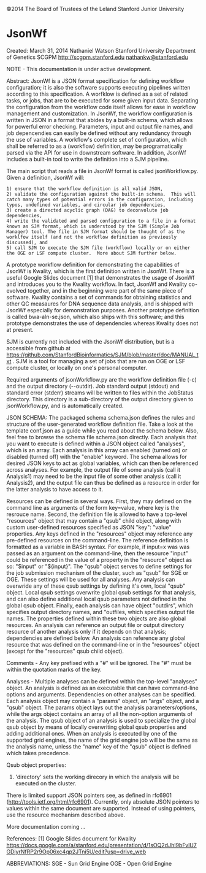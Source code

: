©2014 The Board of Trustees of the Leland Stanford Junior University

JsonWf
======
Created:  March 31, 2014
Nathaniel Watson
Stanford University Department of Genetics
SCGPM http://scgpm.stanford.edu
nathankw@stanford.edu

NOTE - This documentation is under active development.

Abstract:
JsonWf is a JSON format specification for defining workflow configuration; it is also the software supports executing pipelines written according to this specification.  A worfklow is defined as a set of related tasks, or jobs, that are to be executed for some given input data. Separating the configuration from the workflow code itself allows for ease in workflow management and customization.  In JsonWf, the workflow configuration is written in JSON in a format that abides by a built-in schema, which allows for powerful error checking.  Parameters, input and output file names, and job depencendies can easily be defined without any redundancy through the use of variables.  A workflow's complete set of configuration, which shall be referred to as a (workflow) definition, may be programatically parsed via the API for use in downstream software. In addition, JsonWf includes a built-in tool to write the definition into a SJM pipeline.

The main script that reads a file in JsonWf format is called jsonWorkflow.py.  Given a definition, JsonWf will:
	
	1) ensure that the workflow definition is all valid JSON,
	2) validate the configuration against the built-in schema.  This will catch many types of potential errors in the configuration, including typos, undefined variables, and circular job dependencies,
	3) create a directed acyclic graph (DAG) to deconvolute job dependencies,
	4) write the validated and parsed configuration to a file in a format known as SJM format, which is understood by the SJM (Simple Job Manager) tool. The file in SJM format should be thought of as the worklfow itself (and not the workflow definition as previously discussed), and 
	5) call SJM to execute the SJM file (workflow) locally or on either the OGE or LSF compute cluster.  More about SJM further below.


A prototype workflow definition for demonstrating the capabilities of JsonWf is Kwality, which is the first definition written in JsonWf. There is a useful Google Slides document [1] that demonstrates the usage of JsonWf and introduces you to the Kwality workflow.  In fact, JsonWf and Kwality co-evolved together, and in the beginning were part of the same piece of software.  Kwality contains a set of commands for obtaining statistics and other QC measaures for DNA sequence data analysis, and is shipped with JsonWf especially for demonstration purposes.  Another prototype definition is called bwa-aln-se.json, which also ships with this software; and this prototype demonstrates the use of dependencies whereas Kwality does not at present.

SJM is currently not included with the JsonWf distribution, but is a accessible from github at https://github.com/StanfordBioinformatics/SJM/blob/master/doc/MANUAL.txt . SJM is a tool for managing a set of jobs that are run on OGE or LSF compute cluster, or locally on one's personal computer. 

Required arguments of jsonWorkflow.py are the workflow definition file (-c) and the output directory (--outdir). Job standard output (stdout) and standard error (stderr) streams will be written to files within the JobStatus directory. This directory is a sub-directory of the output directory given to jsonWorkflow.py, and is automatically created.

JSON SCHEMA:
The packaged schema schema.json defines the rules and structure of the 
user-generated workflow definition file. Take a look at the template conf.json as a guide while you read about the schema below.  Also, feel free to browse the schema file schema.json directly. Each analysis that you want to execute is defined within a JSON object called "analyses", which is an array.  Each analysis in this array can enabled (turned on) or disabled (turned off) with the "enable" keyword.  The schema allows for desired JSON keys to act as global variables, which can then be referenced across analyses.  For example, the output file of some analysis (call it Analysis1) may need to be the input file of some other analysis (call it Analysis2), and the output file can thus be defined as a resource in order for the latter analysis to have access to it. 

Resources can be defined in several ways. First, they may defined on the command line as arguments of the form key=value, where key is the resrouce name. Second, the definition file is allowed to have a top-level "resources" object that may contain a "qsub" child object, along with custom user-defined resources specified as JSON "key": "value" properties. Any keys defined in the "resources" object may reference any pre-defined resources on the command-line. The reference definition is formatted as a variable in BASH syntax.  For example, if input=x was was passed as an argument on the command-line, then the resource "input" could be referenced in the value of a property in the "resource" object as so: "$input" or "${input}". The "qsub" object serves to define settings for the job submission mechanism of the cluster, such as "qsub" for SGE or OGE.  These settings will be used for all analyses. Any analysis can overwride any of these qsub settings by defining it's own, local "qsub" object. Local qsub settings overwrite global qsub settings for that analysis, and can also define additional local qsub parameters not defined in the global qsub object. Finally, each analysis can have object "outdirs", which specifies output directory names, and "outfiles, which specifies output file names. The properties defined within these two objects are also global resources. An analysis can reference an output file or output directory resource of another analysis only if it depends on that analysis; dependencies are defined below.  An analysis can reference any global resource that was defined on the command-line or in the "resources" object (except for the "resources" qsub child object).


Comments - Any key prefixed with a "#" will be ignored.  The "#" must be within the quotation marks of the key.

Analyses - Multiple analyses can be defined within the top-level "analyses"
object.  An analysis is defined as an executable that can have command-line options and
arguments. Dependencies on other analyses can be specified. Each analysis object may contain a
"params" object, an "args" object, and a "qsub" object.  The params object
lays out the analysis parameters/options, while the args object contains an array of all the non-option arguments of the analysis.
The qsub object of an analysis is used to specialize the global qsub object by means of locally overwriting global qsub properties and adding additional ones. When an analysis is executed by one of the supported grid engines, the name of the grid engine job will be the same as the analysis name, unless the "name" key of the "qsub" object is defined which takes precedence.

Qsub object properties:
1) 'directory' sets the working direcory in which the analysis will be executed on the cluster. 

There is limited support JSON pointers see, as defined in rfc6901 (http://tools.ietf.org/html/rfc6901). Currently, only absolute JSON pointers to values within the same document are supported. Instead of using pointers, use the resource mechanism described above.

More documentation coming ...

References:
[1] Google Slides document for Kwality https://docs.google.com/a/stanford.edu/presentation/d/1sOQ2dJhI9bFvlU7GDiyrNfRP2r9Op06xc4qp2JTni5U/edit?usp=drive_web

ABBREVIATIONS:
SGE - Sun Grid Engine
OGE - Open Grid Engine
